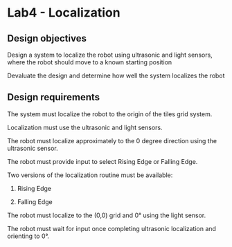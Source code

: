 # Lab4 - Localization

## Design objectives

Design a system to localize the robot using ultrasonic and light sensors, where the robot should move to a known starting position

Devaluate the design and determine how well the system localizes the robot

## Design requirements

The system must localize the robot to the origin of the tiles grid system.

Localization must use the ultrasonic and light sensors.

The robot must localize approximately to the 0 degree direction using the ultrasonic sensor.

The robot must provide input to select Rising Edge or Falling Edge. 

Two versions of the localization routine must be available: 

1. Rising Edge

2. Falling Edge

The robot must localize to the (0,0) grid and 0° using the light sensor.

The robot must wait for input once completing ultrasonic localization and orienting to 0°.
